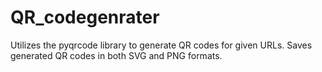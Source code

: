 # QR_codegenrater
Utilizes the pyqrcode library to generate QR codes for given URLs. Saves generated QR codes in both SVG and PNG formats.
